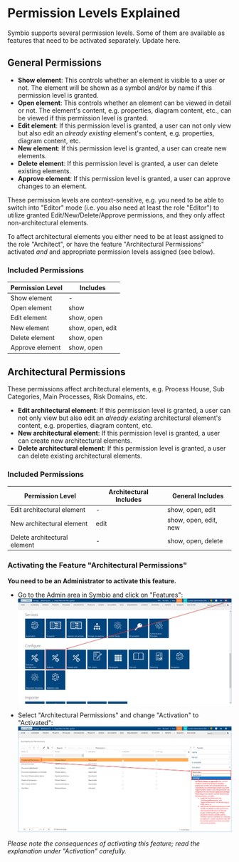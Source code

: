 # Permission Levels Explained

Symbio supports several permission levels. Some of them are available as features that need to be activated separately.
Update here.

## General Permissions

* __Show element__: This controls whether an element is visible to a user or not. The element will be shown as a symbol and/or by name if this permission level is granted.
* __Open element__: This controls whether an element can be viewed in detail or not. The element's content, e.g. properties, diagram content, etc., can be viewed if this permission level is granted.
* __Edit element__: If this permission level is granted, a user can not only view but also edit an _already existing_ element's content, e.g. properties, diagram content, etc.
* __New element__: If this permission level is granted, a user can create new elements.
* __Delete element__: If this permission level is granted, a user can delete existing elements.
* __Approve element__: If this permission level is granted, a user can approve changes to an element.

These permission levels are context-sensitive, e.g. you need to be able to switch into "Editor" mode (i.e. you also need at least the role "Editor") to utilize granted Edit/New/Delete/Approve permissions, and they only affect non-architectural elements.

To affect architectural elements you either need to be at least assigned to the role "Architect", or have the feature "Architectural Permissions" activated _and_ and appropriate permission levels assigned (see below).

### Included Permissions

| Permission Level | Includes         |
|------------------|------------------|
| Show element     | -                |
| Open element     | show             |
| Edit element     | show, open       |
| New element      | show, open, edit |
| Delete element   | show, open       |
| Approve element  | show, open       |

## Architectural Permissions

These permissions affect architectural elements, e.g. Process House, Sub Categories, Main Processes, Risk Domains, etc.

* __Edit architectural element__: If this permission level is granted, a user can not only view but also edit an _already existing_ architectural element's content, e.g. properties, diagram content, etc.
* __New architectural element__: If this permission level is granted, a user can create new architectural elements.
* __Delete architectural element__: If this permission level is granted, a user can delete existing architectural elements.

### Included Permissions

| Permission Level             | Architectural Includes | General Includes      |
|------------------------------|------------------------|-----------------------|
| Edit architectural element   | -                      | show, open, edit      |
| New architectural element    | edit                   | show, open, edit, new |
| Delete architectural element | -                      | show, open, delete    |

### Activating the Feature "Architectural Permissions"

__You need to be an Administrator to activate this feature.__

* Go to the Admin area in Symbio and click on "Features":
  ![](media/activating-feature-architectural-permissions-1.png)

* Select "Architectural Permissions" and change "Activation" to "Activated":
  ![](media/activating-feature-architectural-permissions-2.png)

_Please note the consequences of activating this feature; read the explanation under "Activation" carefully._
